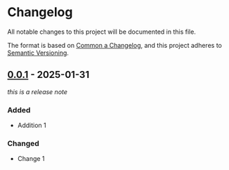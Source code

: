 # Changelog

All notable changes to this project will be documented in this file.

The format is based on [Common a Changelog](https://common-changelog.org),
and this project adheres to [Semantic Versioning](https://semver.org/spec/v2.0.0.html).

## [0.0.1] - 2025-01-31

_this is a release note_

### Added

- Addition 1

### Changed

- Change 1

[0.0.1]: https://sticazzi.com